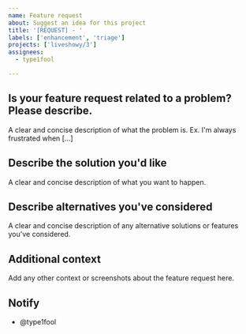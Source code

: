 ```yaml
---
name: Feature request
about: Suggest an idea for this project
title: '[REQUEST] - '
labels: ['enhancement', 'triage']
projects: ['liveshowy/3']
assignees:
  - type1fool

---
```


## Is your feature request related to a problem? Please describe.

A clear and concise description of what the problem is. Ex. I'm always frustrated when [...]

## Describe the solution you'd like

A clear and concise description of what you want to happen.

## Describe alternatives you've considered

A clear and concise description of any alternative solutions or features you've considered.

## Additional context

Add any other context or screenshots about the feature request here.

## Notify

- @type1fool

